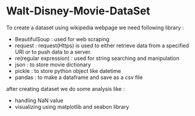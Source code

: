 # Walt-Disney-Movie-DataSet
To create a dataset using wikipedia webpage we need following library :
 - BeautifulSoup :    used for web scraping
 - request :         request(Https) is used to either retrieve data from a specified URI or to push data to a server.
 - re(regular expression) :   used for string searching and manipulation
 - json :      to store movie dictionary 
 - pickle :    to store python object like datetime 
 - pandas :    to make a dataframe and save as a csv file 

after creating dataset we do some analysis like :
 - handling NaN value
 - visualizing using matplotlib and seabon library 
